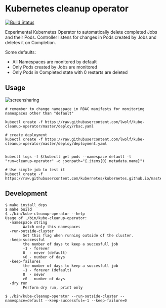 # Kubernetes cleanup operator
[![Build Status](https://travis-ci.org/lwolf/kube-cleanup-operator.svg?branch=master)](https://travis-ci.org/lwolf/kube-cleanup-operator)

Experimental Kubernetes Operator to automatically delete completed Jobs and their Pods.
Controller listens for changes in Pods created by Jobs and deletes it on Completion.

Some defaults:
* All Namespaces are monitored by default
* Only Pods created by Jobs are monitored
* Only Pods in Completed state with 0 restarts are deleted

## Usage

![screensharing](http://g.recordit.co/aDU52FJIwP.gif)

```
# remember to change namespace in RBAC manifests for monitoring namespaces other than "default"

kubectl create -f https://raw.githubusercontent.com/lwolf/kube-cleanup-operator/master/deploy/rbac.yaml

# create deployment
kubectl create -f https://raw.githubusercontent.com/lwolf/kube-cleanup-operator/master/deploy/deployment.yaml


kubectl logs -f $(kubectl get pods --namespace default -l "run=cleanup-operator" -o jsonpath="{.items[0].metadata.name}")

# Use simple job to test it
kubectl create -f https://raw.githubusercontent.com/kubernetes/kubernetes.github.io/master/docs/concepts/workloads/controllers/job.yaml
```


## Development

```
$ make install_deps
$ make build
$ ./bin/kube-cleanup-operator --help
Usage of ./bin/kube-cleanup-operator:
  -namespace string
    	Watch only this namespaces
  -run-outside-cluster
    	Set this flag when running outside of the cluster.
  -keep-successful
        the number of days to keep a succesfull job
        -1 - forever 
        0  - never (default)
        >0 - number of days
  -keep-failures
        the number of days to keep a succesfull job
        -1 - forever (default)
        0  - never
        >0 - number of days
  -dry run
        Perform dry run, print only
        
$ ./bin/kube-cleanup-operator --run-outside-cluster --namespace=default --keep-successful=-1 --keep-failure=0
```
